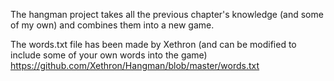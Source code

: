 The hangman project takes all the previous chapter's knowledge (and some of my own) and combines them into a new game.

The words.txt file has been made by Xethron (and can be modified to include some of your own words into the game)
https://github.com/Xethron/Hangman/blob/master/words.txt